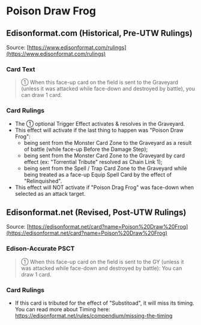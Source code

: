 # Poison Draw Frog

## Edisonformat.com (Historical, Pre-UTW Rulings)

Source: [https://www.edisonformat.com/rulings](https://www.edisonformat.com/rulings)

### Card Text

> ① When this face-up card on the field is sent to the Graveyard (unless it was attacked while face-down and destroyed by battle), you can draw 1 card.

### Card Rulings

*   The ① optional Trigger Effect activates & resolves in the Graveyard.
*   This effect will activate if the last thing to happen was "Poison Draw Frog":
    *   being sent from the Monster Card Zone to the Graveyard as a result of battle (while face-up Before the Damage Step);
    *   being sent from the Monster Card Zone to the Graveyard by card effect (ex: "Torrential Tribute" resolved as Chain Link 1);
    *   being sent from the Spell / Trap Card Zone to the Graveyard while being treated as a face-up Equip Spell Card by the effect of "Relinquished".
*   This effect will NOT activate if "Poison Drag Frog" was face-down when selected as an attack target.

## Edisonformat.net (Revised, Post-UTW Rulings)

Source: [https://edisonformat.net/card?name=Poison%20Draw%20Frog](https://edisonformat.net/card?name=Poison%20Draw%20Frog)

### Edison-Accurate PSCT

> ① When this face-up card on the field is sent to the GY (unless it was attacked while face-down and destroyed by battle): You can draw 1 card.

### Card Rulings

*   If this card is tributed for the effect of "Substitoad", it will miss its timing.
You can read more about Timing here:
https://edisonformat.net/rules/compendium/missing-the-timing
            